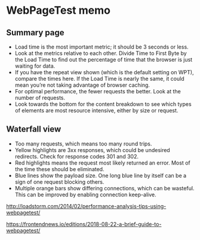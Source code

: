 # WebPageTest memo

## Summary page

* Load time is the most important metric; it should be 3 seconds or less.
* Look at the metrics relative to each other. Divide Time to First Byte by the Load Time to find out the percentage of time that the browser is just waiting for data.
* If you have the repeat view shown (which is the default setting on WPT), compare the times here. If the Load Time is nearly the same, it could mean you’re not taking advantage of browser caching.
* For optimal performance, the fewer requests the better. Look at the number of requests.
* Look towards the bottom for the content breakdown to see which types of elements are most resource intensive, either by size or request.

## Waterfall view

* Too many requests, which means too many round trips.
* Yellow highlights are 3xx responses, which could be undesired redirects. Check for response codes 301 and 302.
* Red highlights means the request most likely returned an error. Most of the time these should be eliminated.
* Blue lines show the payload size. One long blue line by itself can be a sign of one request blocking others.
* Multiple orange bars show differing connections, which can be wasteful. This can be improved by enabling connection keep-alive.

<http://loadstorm.com/2014/02/performance-analysis-tips-using-webpagetest/>

<https://frontendnews.io/editions/2018-08-22-a-brief-guide-to-webpagetest/>
